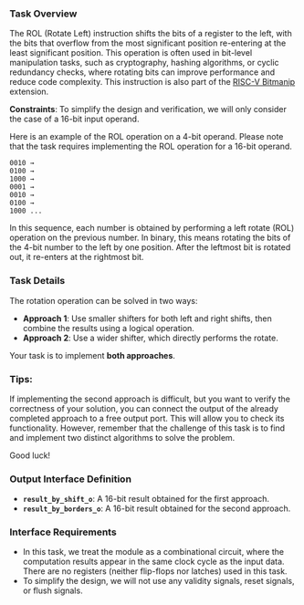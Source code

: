 ### **Task Overview**

The ROL (Rotate Left) instruction shifts the bits of a register to the left, with the bits that overflow from the most significant position re-entering at the least significant position. This operation is often used in bit-level manipulation tasks, such as cryptography, hashing algorithms, or cyclic redundancy checks, where rotating bits can improve performance and reduce code complexity. This instruction is also part of the [RISC-V Bitmanip](https://five-embeddev.com/riscv-bitmanip/1.0.0/bitmanip.html#insns-rol) extension.

**Constraints**: To simplify the design and verification, we will only consider the case of a 16-bit input operand.

Here is an example of the ROL operation on a 4-bit operand. Please note that the task requires implementing the ROL operation for a 16-bit operand.

```
0010 →
0100 →
1000 →
0001 →
0010 →
0100 →
1000 ...
```

In this sequence, each number is obtained by performing a left rotate (ROL) operation on the previous number. In binary, this means rotating the bits of the 4-bit number to the left by one position. After the leftmost bit is rotated out, it re-enters at the rightmost bit.

### **Task Details**

The rotation operation can be solved in two ways:

- **Approach 1**: Use smaller shifters for both left and right shifts, then combine the results using a logical operation.
- **Approach 2**: Use a wider shifter, which directly performs the rotate.

Your task is to implement **both approaches**.

### **Tips:**

If implementing the second approach is difficult, but you want to verify the correctness of your solution, you can connect the output of the already completed approach to a free output port. This will allow you to check its functionality. However, remember that the challenge of this task is to find and implement two distinct algorithms to solve the problem.

Good luck!

### **Output Interface Definition**

- **`result_by_shift_o`**: A 16-bit result obtained for the first approach.
- **`result_by_borders_o`**: A 16-bit result obtained for the second approach.

### **Interface Requirements**

- In this task, we treat the module as a combinational circuit, where the computation results appear in the same clock cycle as the input data. There are no registers (neither flip-flops nor latches) used in this task.
- To simplify the design, we will not use any validity signals, reset signals, or flush signals.
